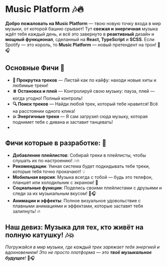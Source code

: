# Music Platform 🎶🔥

**Добро пожаловать на Music Platform** — твою новую точку входа в мир музыки, от которой башню срывает! Тут **свежая и энергичная** музыка ждёт тебя каждый день, и всё это завернуто в **реактивный** дизайн и **мощный функционал**, сделанный на **React, TypeScript** и **SCSS**. Если Spotify — это король, то **Music Platform** — новый претендент на трон! 👑🎧

## Основные Фичи 🚀

- **🎵 Прокрутка треков** — Листай как по кайфу: находи новые хиты и любимые треки! 
- **⏸️ Остановка и плей** — Контролируй свою музыку: пауза, плей — когда угодно! Полный контроль! 
- **🔍 Поиск треков** — Найди любой трек, который тебе нравится! Всё на расстоянии одного клика! 
- **💥 Энергичные треки** — Я сам загрузил сюда музыку, которая поднимет тебя с дивана и заставит танцевать!
- 
## Фичи которые в разработке: 🤯

- **Добавление плейлистов**: Собирай треки в плейлисты, чтобы слушать их по настроению! 🎶🔥
- **Рекомендации**: Умная система будет подкидывать тебе треки, которые тебя точно прокачают! 💡
- **Мобильная версия**: Музыка всегда с тобой — будь это телефон, планшет или холодильник с экраном! 📲
- **Социальные функции**: Поделись своими плейлистами с друзьями и следи за их музыкальным вкусом! 👥🎧
- **Анимации и эффекты**: Полное визуальное удовольствие с плавными анимациями и эффектами, которые заставят тебя залипнуть! 🔥

## Наш девиз: **Музыка для тех, кто живёт на полную катушку!** 🎶💥

_Погружайся в мир музыки, где каждый трек заряжает тебя энергией и вдохновением! Это не просто платформа — это **твоё музыкальное будущее**!_ 🚀🎧
